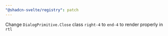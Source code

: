 ```yaml
---
"@shadcn-svelte/registry": patch
---
```


Change `DialogPrimitive.Close` class `right-4` to `end-4` to render properly in `rtl`
